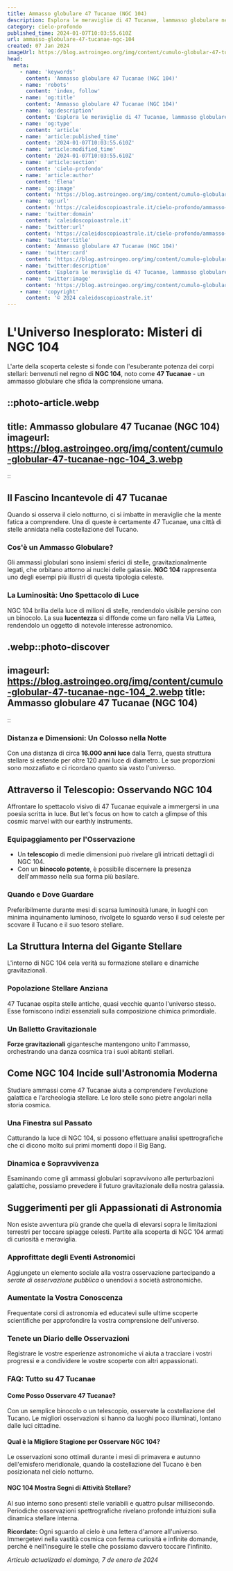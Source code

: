 ```yaml
---
title: Ammasso globulare 47 Tucanae (NGC 104)
description: Esplora le meraviglie di 47 Tucanae, lammasso globulare nel cielo australe. Scopri segreti e curiosità di NGC 104.
category: cielo-profondo
published_time: 2024-01-07T10:03:55.610Z
url: ammasso-globulare-47-tucanae-ngc-104
created: 07 Jan 2024
imageUrl: https://blog.astroingeo.org/img/content/cumulo-globular-47-tucanae-ngc-104_3.webp
head:
  meta:
    - name: 'keywords'
      content: 'Ammasso globulare 47 Tucanae (NGC 104)'
    - name: 'robots'
      content: 'index, follow'
    - name: 'og:title'
      content: 'Ammasso globulare 47 Tucanae (NGC 104)'
    - name: 'og:description'
      content: 'Esplora le meraviglie di 47 Tucanae, lammasso globulare nel cielo australe. Scopri segreti e curiosità di NGC 104.'
    - name: 'og:type'
      content: 'article'
    - name: 'article:published_time'
      content: '2024-01-07T10:03:55.610Z'
    - name: 'article:modified_time'
      content: '2024-01-07T10:03:55.610Z'
    - name: 'article:section'
      content: 'cielo-profondo'
    - name: 'article:author'
      content: 'Elena'
    - name: 'og:image'
      content: 'https://blog.astroingeo.org/img/content/cumulo-globular-47-tucanae-ngc-104_3.webp'
    - name: 'og:url'
      content: 'https://caleidoscopioastrale.it/cielo-profondo/ammasso-globulare-47-tucanae-ngc-104'
    - name: 'twitter:domain'
      content: 'caleidoscopioastrale.it'
    - name: 'twitter:url'
      content: 'https://caleidoscopioastrale.it/cielo-profondo/ammasso-globulare-47-tucanae-ngc-104'
    - name: 'twitter:title'
      content: 'Ammasso globulare 47 Tucanae (NGC 104)'
    - name: 'twitter:card'
      content: 'https://blog.astroingeo.org/img/content/cumulo-globular-47-tucanae-ngc-104_3.webp'
    - name: 'twitter:description'
      content: 'Esplora le meraviglie di 47 Tucanae, lammasso globulare nel cielo australe. Scopri segreti e curiosità di NGC 104.'
    - name: 'twitter:image'
      content: 'https://blog.astroingeo.org/img/content/cumulo-globular-47-tucanae-ngc-104_3.webp'
    - name: 'copyright'
      content: '© 2024 caleidoscopioastrale.it'
---
```

# L'Universo Inesplorato: Misteri di NGC 104 

L'arte della scoperta celeste si fonde con l'esuberante potenza dei corpi stellari: benvenuti nel regno di **NGC 104**, noto come **47 Tucanae** - un ammasso globulare che sfida la comprensione umana. 

::photo-article.webp
---
title: Ammasso globulare 47 Tucanae (NGC 104)
imageurl: https://blog.astroingeo.org/img/content/cumulo-globular-47-tucanae-ngc-104_3.webp
---
::

## Il Fascino Incantevole di 47 Tucanae

Quando si osserva il cielo notturno, ci si imbatte in meraviglie che la mente fatica a comprendere. Una di queste è certamente 47 Tucanae, una città di stelle annidata nella costellazione del Tucano.

### Cos'è un Ammasso Globulare?

Gli ammassi globulari sono insiemi sferici di stelle, gravitazionalmente legati, che orbitano attorno ai nuclei delle galassie. **NGC 104** rappresenta uno degli esempi più illustri di questa tipologia celeste.

### La Luminosità: Uno Spettacolo di Luce

NGC 104 brilla della luce di milioni di stelle, rendendolo visibile persino con un binocolo. La sua **lucentezza** si diffonde come un faro nella Via Lattea, rendendolo un oggetto di notevole interesse astronomico.

.webp::photo-discover
---
imageurl: https://blog.astroingeo.org/img/content/cumulo-globular-47-tucanae-ngc-104_2.webp
title: Ammasso globulare 47 Tucanae (NGC 104)
---
::

### Distanza e Dimensioni: Un Colosso nella Notte

Con una distanza di circa **16.000 anni luce** dalla Terra, questa struttura stellare si estende per oltre 120 anni luce di diametro. Le sue proporzioni sono mozzafiato e ci ricordano quanto sia vasto l'universo.

## Attraverso il Telescopio: Osservando NGC 104

Affrontare lo spettacolo visivo di 47 Tucanae equivale a immergersi in una poesia scritta in luce. But let's focus on how to catch a glimpse of this cosmic marvel with our earthly instruments.

### Equipaggiamento per l'Osservazione

- Un **telescopio** di medie dimensioni può rivelare gli intricati dettagli di NGC 104.
- Con un **binocolo potente**, è possibile discernere la presenza dell'ammasso nella sua forma più basilare.

### Quando e Dove Guardare

Preferibilmente durante mesi di scarsa luminosità lunare, in luoghi con minima inquinamento luminoso, rivolgete lo sguardo verso il sud celeste per scovare il Tucano e il suo tesoro stellare.

## La Struttura Interna del Gigante Stellare

L'interno di NGC 104 cela verità su formazione stellare e dinamiche gravitazionali. 

### Popolazione Stellare Anziana

47 Tucanae ospita stelle antiche, quasi vecchie quanto l'universo stesso. Esse forniscono indizi essenziali sulla composizione chimica primordiale.

### Un Balletto Gravitazionale

**Forze gravitazionali** gigantesche mantengono unito l'ammasso, orchestrando una danza cosmica tra i suoi abitanti stellari.

## Come NGC 104 Incide sull'Astronomia Moderna

Studiare ammassi come 47 Tucanae aiuta a comprendere l'evoluzione galattica e l'archeologia stellare. Le loro stelle sono pietre angolari nella storia cosmica.

### Una Finestra sul Passato

Catturando la luce di NGC 104, si possono effettuare analisi spettrografiche che ci dicono molto sui primi momenti dopo il Big Bang.

### Dinamica e Sopravvivenza

Esaminando come gli ammassi globulari sopravvivono alle perturbazioni galattiche, possiamo prevedere il futuro gravitazionale della nostra galassia.

## Suggerimenti per gli Appassionati di Astronomia

Non esiste avventura più grande che quella di elevarsi sopra le limitazioni terrestri per toccare spiagge celesti. Partite alla scoperta di NGC 104 armati di curiosità e meraviglia.

### Approfittate degli Eventi Astronomici

Aggiungete un elemento sociale alla vostra osservazione partecipando a *serate di osservazione pubblica* o unendovi a società astronomiche.

### Aumentate la Vostra Conoscenza

Frequentate corsi di astronomia ed educatevi sulle ultime scoperte scientifiche per approfondire la vostra comprensione dell'universo.

### Tenete un Diario delle Osservazioni

Registrare le vostre esperienze astronomiche vi aiuta a tracciare i vostri progressi e a condividere le vostre scoperte con altri appassionati.

### **FAQ: Tutto su 47 Tucanae**

#### Come Posso Osservare 47 Tucanae?

Con un semplice binocolo o un telescopio, osservate la costellazione del Tucano. Le migliori osservazioni si hanno da luoghi poco illuminati, lontano dalle luci cittadine.

#### Qual è la Migliore Stagione per Osservare NGC 104?

Le osservazioni sono ottimali durante i mesi di primavera e autunno dell'emisfero meridionale, quando la costellazione del Tucano è ben posizionata nel cielo notturno.

#### NGC 104 Mostra Segni di Attività Stellare?

Al suo interno sono presenti stelle variabili e quattro pulsar millisecondo. Periodiche osservazioni spettrografiche rivelano profonde intuizioni sulla dinamica stellare interna. 

**Ricordate:** Ogni sguardo al cielo è una lettera d'amore all'universo. Immergetevi nella vastità cosmica con ferma curiosità e infinite domande, perché è nell'inseguire le stelle che possiamo davvero toccare l'infinito.

_Artículo actualizado el domingo, 7 de enero de 2024_